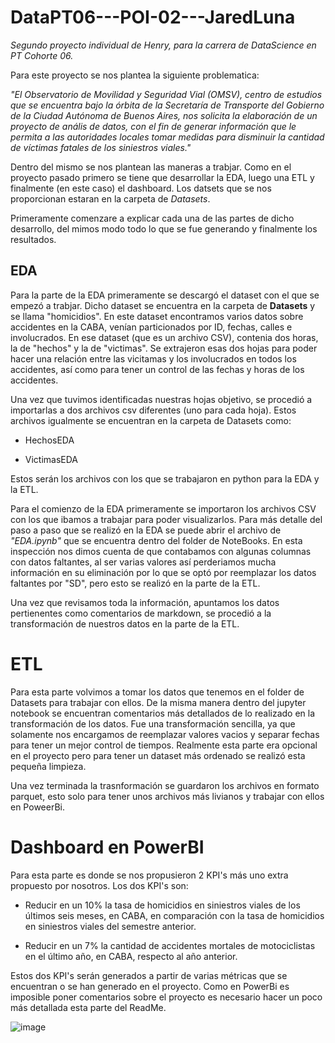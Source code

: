 # DataPT06---POI-02---JaredLuna
*Segundo proyecto individual de Henry, para la carrera de DataScience en PT Cohorte 06.*

Para este proyecto se nos plantea la siguiente problematica:

*"El Observatorio de Movilidad y Seguridad Vial (OMSV), centro de estudios que se encuentra bajo la órbita de la Secretaría de Transporte del Gobierno de la Ciudad Autónoma de Buenos Aires, nos solicita la elaboración de un proyecto de anális de datos, con el fin de generar información que le permita a las autoridades locales tomar medidas para disminuir la cantidad de víctimas fatales de los siniestros viales."*

Dentro del mismo se nos plantean las maneras a trabjar. Como en el proyecto pasado primero se tiene que desarrollar la EDA, luego una ETL y finalmente (en este caso) el dashboard. Los datsets que se nos proporcionan estaran en la carpeta de *Datasets*.

Primeramente comenzare a explicar cada una de las partes de dicho desarrollo, del mimos modo todo lo que se fue generando y finalmente los resultados.

## EDA

Para la parte de la EDA primeramente se descargó el dataset con el que se empezó a trabjar. Dicho dataset se encuentra en la carpeta de **Datasets** y se llama "homicidios". En este dataset encontramos varios datos sobre accidentes en la CABA, venían particionados por ID, fechas, calles e involucrados. En ese dataset (que es un archivo CSV), contenia dos horas, la de "hechos" y la de "victimas". Se extrajeron esas dos hojas para poder hacer una relación entre las vicitamas y los involucrados en todos los accidentes, así como para tener un control de las fechas y horas de los accidentes.

Una vez que tuvimos identificadas nuestras hojas objetivo, se procedió a importarlas a dos archivos csv diferentes (uno para cada hoja). Estos archivos igualmente se encuentran en la carpeta de Datasets como:

- HechosEDA

- VictimasEDA

Estos serán los archivos con los que se trabajaron en python para la EDA y la ETL.

Para el comienzo de la EDA primeramente se importaron los archivos CSV con los que ibamos a trabajar para poder visualizarlos. Para más detalle del paso a paso que se realizó en la EDA se puede abrir el archivo de *"EDA.ipynb"* que se encuentra dentro del folder de NoteBooks. En esta inspección nos dimos cuenta de que contabamos con algunas columnas con datos faltantes, al ser varias valores así perderiamos mucha información en su eliminación por lo que se optó por reemplazar los datos faltantes por "SD", pero esto se realizó en la parte de la ETL. 

Una vez que revisamos toda la información, apuntamos los datos pertienentes como comentarios de markdown, se procedió a la transformación de nuestros datos en la parte de la ETL.

# ETL

Para esta parte volvimos a tomar los datos que tenemos en el folder de Datasets para trabajar con ellos. De la misma manera dentro del jupyter notebook se encuentran comentarios más detallados de lo realizado en la transformación de los datos. Fue una transformación sencilla, ya que solamente nos encargamos de reemplazar valores vacios y separar fechas para tener un mejor control de tiempos. Realmente esta parte era opcional en el proyecto pero para tener un dataset más ordenado se realizó esta pequeña limpieza.

Una vez terminada la trasnformación se guardaron los archivos en formato parquet, esto solo para tener unos archivos más livianos y trabajar con ellos en PoweerBi.


# Dashboard en PowerBI

Para esta parte es donde se nos propusieron 2 KPI's más uno extra propuesto por nosotros. Los dos KPI's son:

- Reducir en un 10% la tasa de homicidios en siniestros viales de los últimos seis meses, en CABA, en comparación con la tasa de homicidios en siniestros viales del semestre anterior.

- Reducir en un 7% la cantidad de accidentes mortales de motociclistas en el último año, en CABA, respecto al año anterior.

Estos dos KPI's serán generados a partir de varias métricas que se encuentran o se han generado en el proyecto. Como en PowerBi es imposible poner comentarios sobre el proyecto es necesario hacer un poco más detallada esta parte del ReadMe.

![image](https://github.com/JaredLuna/DataPT06---POI-02---JaredLuna/assets/37918365/170d1a8f-7ac4-4752-a881-8f5d5b103e4f)

